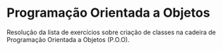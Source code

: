 # Programação Orientada a Objetos

Resolução da lista de exercícios sobre criação de classes na cadeira de Programação Orientada a Objetos (P.O.O).
